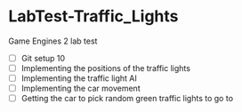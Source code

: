# LabTest-Traffic_Lights
 Game Engines 2 lab test

- [ ] Git setup	10
- [ ] Implementing the positions of the traffic lights
- [ ] Implementing the traffic light AI
- [ ] Implementing the car movement	
- [ ] Getting the car to pick random green traffic lights to go to	
